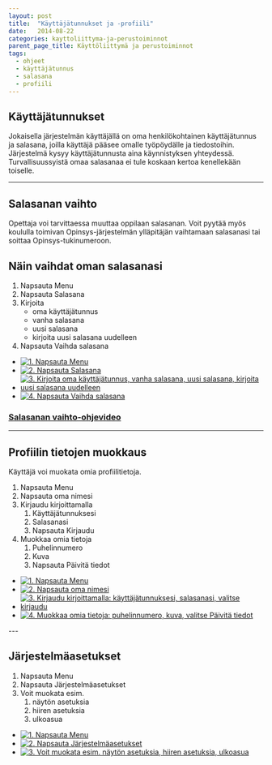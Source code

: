 ```yaml
---
layout: post
title:  "Käyttäjätunnukset ja -profiili"
date:   2014-08-22
categories: kayttoliittyma-ja-perustoiminnot
parent_page_title: Käyttöliittymä ja perustoiminnot
tags:
  - ohjeet
  - käyttäjätunnus
  - salasana
  - profiili
---
```

## Käyttäjätunnukset
Jokaisella järjestelmän käyttäjällä on oma henkilökohtainen käyttäjätunnus ja salasana, joilla käyttäjä pääsee omalle työpöydälle ja tiedostoihin. Järjestelmä kysyy käyttäjätunnusta aina käynnistyksen yhteydessä. Turvallisuussyistä omaa salasanaa ei tule koskaan kertoa kenellekään toiselle.

---


<h2>Salasanan vaihto</h2>
<p>Opettaja voi tarvittaessa muuttaa oppilaan salasanan. Voit pyytää myös koululla toimivan Opinsys-järjestelmän ylläpitäjän vaihtamaan salasanasi tai soittaa Opinsys-tukinumeroon.</p>

<div class="pure-u-11-24">
<h2>Näin vaihdat oman salasanasi</h2>
<ol>
  <li>Napsauta Menu</li>
  <li>Napsauta Salasana</li>
  <li> Kirjoita
    <ul>
      <li>oma käyttäjätunnus</li>
      <li>vanha salasana</li>
      <li>uusi salasana</li>
      <li>kirjoita uusi salasana uudelleen</li>
    </ul>
  </li>
  <li>Napsauta Vaihda salasana</li>
</ol>

</div>
<div class="pure-u-11-24 images">
  <ul>
    <li>
      <a href="{{ site.baseurl }}/assets/images/valitse-menu.png" title="1. Napsauta Menu" class="swipebox"><img src="{{ site.baseurl }}/assets/images/valitse-menu-small.png" alt="1. Napsauta Menu"></a>
    </li>
    <li>
      <a href="{{ site.baseurl }}/assets/images/menu-valitse-salasana.png" title="2. Napsauta Salasana" class="swipebox"><img src="{{ site.baseurl }}/assets/images/menu-valitse-salasana-small.png" alt="2. Napsauta Salasana"></a>
      </li>
    <li>
      <a href="{{ site.baseurl }}/assets/images/vaihda-salasana.png" title="3. Kirjoita oma käyttäjätunnus, vanha salasana, uusi salasana, kirjoita uusi salasana uudelleen" class="swipebox"><img src="{{ site.baseurl }}/assets/images/vaihda-salasana-small.png" alt="3. Kirjoita oma käyttäjätunnus, vanha salasana, uusi salasana, kirjoita uusi salasana uudelleen"></a>
    </li>
    <li>
      <a href="{{ site.baseurl }}/assets/images/vaihda-salasana-napsauta.png" title="4. Napsauta Vaihda salasana" class="swipebox"><img src="{{ site.baseurl }}/assets/images/vaihda-salasana-napsauta-small.png" alt="4. Napsauta Vaihda salasana"></a>
    </li>
  </ul>
</div>

### <i class="icon-video"></i> <a class="swipebox-video" href="http://www.youtube.com/watch?v=c0BJZy7sXlA">Salasanan vaihto-ohjevideo</a>

---

<div class="pure-u-11-24">
<h2>Profiilin tietojen muokkaus</h2>
Käyttäjä voi muokata omia profiilitietoja.
<ol>
  <li>Napsauta Menu</li>
  <li>Napsauta oma nimesi</li>
  <li> Kirjaudu kirjoittamalla
    <ol>
      <li>Käyttäjätunnuksesi</li>
      <li>Salasanasi</li>
      <li>Napsauta Kirjaudu</li>
    </ol>
  </li>
  <li> Muokkaa omia tietoja
    <ol>
      <li>Puhelinnumero</li>
      <li>Kuva</li>
      <li>Napsauta Päivitä tiedot</li>
    </ol>
  </li>
</ol>
</div>
<div class="pure-u-11-24 images">
  <ul>
    <li>
      <a href="{{ site.baseurl }}/assets/images/valitse-menu.png" title="1. Napsauta Menu" class="swipebox">
      <img src="{{ site.baseurl }}/assets/images/valitse-menu-small.png" alt="1. Napsauta Menu">
      </a>
    </li>
    <li>
      <a href="{{ site.baseurl }}/assets/images/menu-profiilin-muokkaus.png" title="2. Napsauta oma nimesi" class="swipebox">  <img src="{{ site.baseurl }}/assets/images/menu-profiilin-muokkaus-small.png" alt="2. Napsauta oma nimesi">
      </a>
      </li>
    <li>
      <a href="{{ site.baseurl }}/assets/images/profiilin-muokkaus-kirjaudu-sisaan.png" title="3. Kirjaudu kirjoittamalla: käyttäjätunnuksesi, salasanasi, valitse kirjaudu" class="swipebox">
        <img src="{{ site.baseurl }}/assets/images/profiilin-muokkaus-kirjaudu-sisaan-small.png" alt="3. Kirjaudu kirjoittamalla: käyttäjätunnuksesi, salasanasi, valitse kirjaudu">
      </a>
    </li>
    <li>
      <a href="{{ site.baseurl }}/assets/images/profiilin-muokkaus-muokkaa.png" title="4. Muokkaa omia tietoja: puhelinnumero, kuva, valitse Päivitä tiedot" class="swipebox">
        <img src="{{ site.baseurl }}/assets/images/profiilin-muokkaus-muokkaa-small.png" alt="4. Muokkaa omia tietoja: puhelinnumero, kuva, valitse Päivitä tiedot">
      </a>
    </li>
  </ul>
</div>
---

<div class="pure-u-11-24">
<h2>Järjestelmäasetukset</h2>
<ol>
  <li>Napsauta Menu</li>
  <li>Napsauta Järjestelmäasetukset</li>
  <li>Voit muokata esim.
    <ol>
      <li>näytön asetuksia</li>
      <li>hiiren asetuksia</li>
      <li>ulkoasua</li>
    </ol>
  </li>
</ol>
</div>
<div class="pure-u-11-24 images">
<ul>
  <li>
    <a href="{{ site.baseurl }}/assets/images/valitse-menu.png" title="1. Napsauta Menu" class="swipebox">
      <img src="{{ site.baseurl }}/assets/images/valitse-menu-small.png" alt="1. Napsauta Menu">
    </a>
  </li>
  <li>
    <a href="{{ site.baseurl }}/assets/images/menu-jarjestelma-asetukset.png" title="2. Napsauta Järjestelmäasetukset" class="swipebox">
      <img src="{{ site.baseurl }}/assets/images/menu-jarjestelma-asetukset-small.png" alt="2. Napsauta Järjestelmäasetukset">
    </a>
  </li>
  <li>
    <a href="{{ site.baseurl }}/assets/images/jarjestelmaasetukset.png" title="3. Voit muokata esim. näytön asetuksia, hiiren asetuksia, ulkoasua" class="swipebox">
      <img src="{{ site.baseurl }}/assets/images/jarjestelmaasetukset-small.png" alt="3. Voit muokata esim. näytön asetuksia, hiiren asetuksia, ulkoasua">
    </a>
  </li>
</ul>
</div>